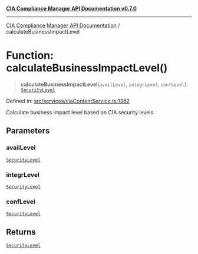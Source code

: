 [**CIA Compliance Manager API Documentation v0.7.0**](../README.md)

***

[CIA Compliance Manager API Documentation](../globals.md) / calculateBusinessImpactLevel

# Function: calculateBusinessImpactLevel()

> **calculateBusinessImpactLevel**(`availLevel`, `integrLevel`, `confLevel`): [`SecurityLevel`](../type-aliases/SecurityLevel.md)

Defined in: [src/services/ciaContentService.ts:1382](https://github.com/Hack23/cia-compliance-manager/blob/main/src/services/ciaContentService.ts#L1382)

Calculate business impact level based on CIA security levels

## Parameters

### availLevel

[`SecurityLevel`](../type-aliases/SecurityLevel.md)

### integrLevel

[`SecurityLevel`](../type-aliases/SecurityLevel.md)

### confLevel

[`SecurityLevel`](../type-aliases/SecurityLevel.md)

## Returns

[`SecurityLevel`](../type-aliases/SecurityLevel.md)
